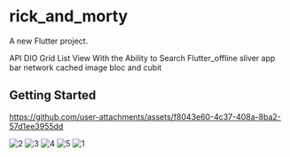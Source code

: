 # rick_and_morty

A new Flutter project.

API 
DIO
Grid List View With the Ability to Search 
Flutter_offline
sliver app bar 
network cached image 
bloc and cubit 

## Getting Started


https://github.com/user-attachments/assets/f8043e60-4c37-408a-8ba2-57d1ee3955dd


![2](https://github.com/user-attachments/assets/33ece484-7465-4ddb-9f86-ec12bc2665fe)
![3](https://github.com/user-attachments/assets/dded4043-5b52-4770-aeac-ec0da4d84555)
![4](https://github.com/user-attachments/assets/3e2750d9-360e-4579-bfbc-3cb8720fa87e)
![5](https://github.com/user-attachments/assets/001491e6-a014-4f32-8f33-1d6d28fe953d)
![1](https://github.com/user-attachments/assets/c7c425eb-bb6d-4997-99f1-f65cb136cc48)
